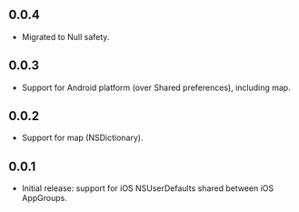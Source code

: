 ## 0.0.4

* Migrated to Null safety.

## 0.0.3

* Support for Android platform (over Shared preferences), including map.

## 0.0.2

* Support for map (NSDictionary).

## 0.0.1

* Initial release: support for iOS NSUserDefaults shared between iOS AppGroups.
